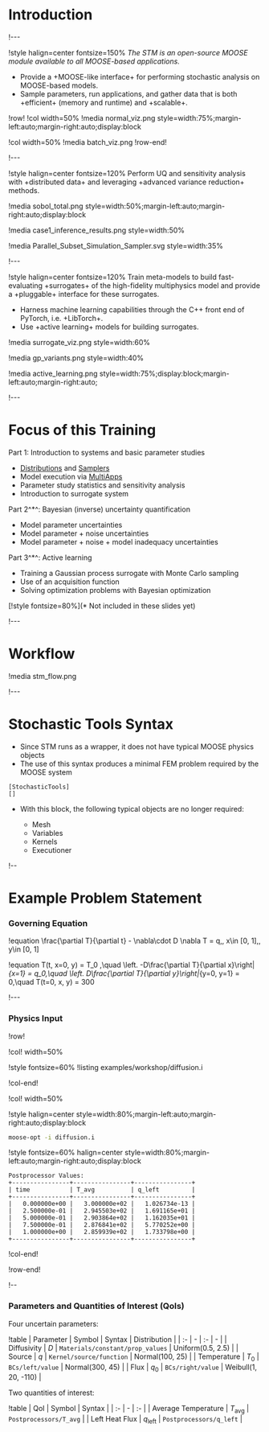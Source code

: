 # Introduction

!---

!style halign=center fontsize=150%
*The STM is an open-source MOOSE module available to all MOOSE-based applications.*

- Provide a +MOOSE-like interface+ for performing stochastic analysis on MOOSE-based models.
- Sample parameters, run applications, and gather data that is both +efficient+ (memory and runtime) and +scalable+.

!row!
!col width=50%
!media normal_viz.png style=width:75%;margin-left:auto;margin-right:auto;display:block

!col width=50%
!media batch_viz.png
!row-end!

!---

!style halign=center fontsize=120%
Perform UQ and sensitivity analysis with +distributed data+ and leveraging +advanced variance reduction+ methods.

!media sobol_total.png style=width:50%;margin-left:auto;margin-right:auto;display:block

!media case1_inference_results.png style=width:50%

!media Parallel_Subset_Simulation_Sampler.svg style=width:35%

!---

!style halign=center fontsize=120%
Train meta-models to build fast-evaluating +surrogates+ of the high-fidelity multiphysics model and provide a +pluggable+ interface for these surrogates.

- Harness machine learning capabilities through the C++ front end of PyTorch, i.e. +LibTorch+.
- Use +active learning+ models for building surrogates.

!media surrogate_viz.png style=width:60%

!media gp_variants.png style=width:40%

!media active_learning.png style=width:75%;display:block;margin-left:auto;margin-right:auto;

!---

# Focus of this Training

Part 1: Introduction to systems and basic parameter studies

- [Distributions](Distributions/index.md) and [Samplers](Samplers/index.md)
- Model execution via [MultiApps](MultiApps/index.md)
- Parameter study statistics and sensitivity analysis
- Introduction to surrogate system

Part 2^*^: Bayesian (inverse) uncertainty quantification

- Model parameter uncertainties
- Model parameter + noise uncertainties
- Model parameter + noise + model inadequacy uncertainties

Part 3^*^: Active learning

- Training a Gaussian process surrogate with Monte Carlo sampling
- Use of an acquisition function
- Solving optimization problems with Bayesian optimization

[!style fontsize=80%](* Not included in these slides yet)

!---

# Workflow

!media stm_flow.png

!---

# Stochastic Tools Syntax

- Since STM runs as a wrapper, it does not have typical MOOSE physics objects
- The use of this syntax produces a minimal FEM problem required by the MOOSE system

```
[StochasticTools]
[]
```

- With this block, the following typical objects are no longer required:

  - Mesh
  - Variables
  - Kernels
  - Executioner

!--

# Example Problem Statement

### Governing Equation

!equation
\frac{\partial T}{\partial t} - \nabla\cdot D \nabla T = q,\, x\in [0, 1],\, y\in [0, 1]

!equation
T(t, x=0, y) = T_0 ,\quad
\left. -D\frac{\partial T}{\partial x}\right|_{x=1} = q_0,\quad
\left. D\frac{\partial T}{\partial y}\right|_{y=0, y=1} = 0,\quad
T(t=0, x, y) = 300

!---

### Physics Input

!row!

!col! width=50%

!style fontsize=60%
!listing examples/workshop/diffusion.i

!col-end!

!col! width=50%

!style halign=center style=width:80%;margin-left:auto;margin-right:auto;display:block
```bash
moose-opt -i diffusion.i
```

!style fontsize=60% halign=center style=width:80%;margin-left:auto;margin-right:auto;display:block
```
Postprocessor Values:
+----------------+----------------+----------------+
| time           | T_avg          | q_left         |
+----------------+----------------+----------------+
|   0.000000e+00 |   3.000000e+02 |   1.026734e-13 |
|   2.500000e-01 |   2.945503e+02 |   1.691165e+01 |
|   5.000000e-01 |   2.903864e+02 |   1.162035e+01 |
|   7.500000e-01 |   2.876841e+02 |   5.770252e+00 |
|   1.000000e+00 |   2.859939e+02 |   1.733798e+00 |
+----------------+----------------+----------------+
```

!col-end!

!row-end!

!--

### Parameters and Quantities of Interest (QoIs)

Four uncertain parameters:

!table
| Parameter | Symbol | Syntax | Distribution |
| :- | - | :- | - |
| Diffusivity | $D$ | `Materials/constant/prop_values` | Uniform(0.5, 2.5) |
| Source | $q$ | `Kernel/source/function` | Normal(100, 25) |
| Temperature | $T_0$ | `BCs/left/value` | Normal(300, 45) |
| Flux | $q_0$ | `BCs/right/value` | Weibull(1, 20, -110) |

Two quantities of interest:

!table
| QoI | Symbol | Syntax |
| :- | - | :- |
| Average Temperature | $T_{\mathrm{avg}}$ | `Postprocessors/T_avg` |
| Left Heat Flux | $q_{\mathrm{left}}$ | `Postprocessors/q_left` |
